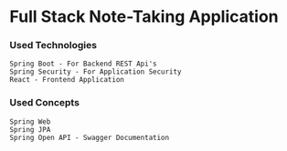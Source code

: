 # Full Stack Note-Taking Application

### Used Technologies

    Spring Boot - For Backend REST Api's
    Spring Security - For Application Security
    React - Frontend Application

### Used Concepts
    
    Spring Web
    Spring JPA
    Spring Open API - Swagger Documentation


